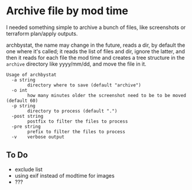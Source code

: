 # Archive file by mod time

I needed something simple to archive a bunch of files, like screenshots or terraform plan/apply outputs.

archbystat, the name may change in the future, reads a dir, by default the one where it's called; it reads the list of files and dir, ignore the latter, and then it reads for each file the mod time and creates a tree structure in the `archive` directory like yyyy/mm/dd, and move the file in it.

```
Usage of archbystat
  -a string
    	directory where to save (default "archive")
  -o int
    	how many minutes older the screenshot need to be to be moved (default 60)
  -p string
    	directory to process (default ".")
  -post string
    	postfix to filter the files to process
  -pre string
    	prefix to filter the files to process
  -v	verbose output
```


## To Do

- exclude list
- using exif instead of modtime for images
- ???
